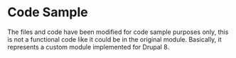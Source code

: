 # Code Sample

The files and code have been modified for code sample purposes only, this is not a functional code like it could be in the original module.
Basically, it represents a custom module implemented for Drupal 8.

